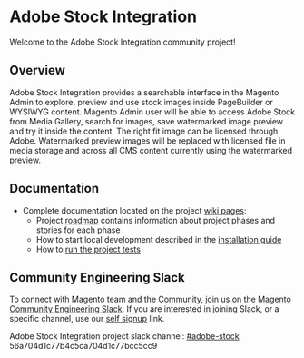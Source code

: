 # Adobe Stock Integration

Welcome to the Adobe Stock Integration community project!

## Overview

Adobe Stock Integration provides a searchable interface in the Magento Admin to explore, preview and use stock images inside PageBuilder or WYSIWYG content. Magento Admin user will be able to access Adobe Stock from Media Gallery, search for images, save watermarked image preview and try it inside the content. The right fit image can be licensed through Adobe. Watermarked preview images will be replaced with licensed file in media storage and across all CMS content currently using the watermarked preview.

## Documentation

- Complete documentation located on the project [wiki pages](https://github.com/magento/adobe-stock-integration/wiki):
  - Project [roadmap](https://github.com/magento/adobe-stock-integration/wiki/Adobe-Stock-Image-Integration-Roadmap) contains information about project phases and stories for each phase 
  - How to start local development described in the [installation guide](https://github.com/magento/adobe-stock-integration/wiki/Installation)
  - How to [run the project tests](https://github.com/magento/adobe-stock-integration/wiki/Run-the-Tests)

## Community Engineering Slack

To connect with Magento team and the Community, join us on the [Magento Community Engineering Slack](https://magentocommeng.slack.com). 
If you are interested in joining Slack, or a specific channel, use our [self signup](https://opensource.magento.com/slack) link.

Adobe Stock Integration project slack channel: [#adobe-stock](https://magentocommeng.slack.com/messages/CJLSYEPFA)
56a704d1c77b4c5ca704d1c77bcc5cc9
